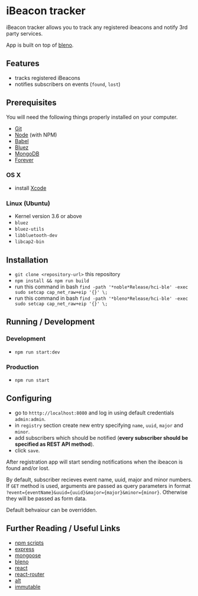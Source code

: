 # iBeacon tracker

iBeacon tracker allows you to track any registered ibeacons and notify 3rd party services.

App is built on top of [bleno](https://github.com/sandeepmistry/bleno).

## Features
* tracks registered iBeacons
* notifies subscribers on events (`found`, `lost`)

## Prerequisites

You will need the following things properly installed on your computer.

* [Git](http://git-scm.com/)
* [Node](http://nodejs.org/) (with NPM)
* [Babel](https://babeljs.io/)
* [Bluez](http://www.bluez.org/)
* [MongoDB](https://www.mongodb.org/downloads)
* [Forever](https://www.npmjs.com/package/forever)

### OS X

 * install [Xcode](https://itunes.apple.com/ca/app/xcode/id497799835?mt=12)

### Linux (Ubuntu)

 * Kernel version 3.6 or above
 * ```bluez```
 * ```bluez-utils```
 * ```libbluetooth-dev```
 * ```libcap2-bin```

## Installation

* `git clone <repository-url>` this repository
* `npm install && npm run build`
* run this command in bash `find -path '*noble*Release/hci-ble' -exec sudo setcap cap_net_raw+eip '{}' \;`
* run this command in bash `find -path '*bleno*Release/hci-ble' -exec sudo setcap cap_net_raw+eip '{}' \;`

## Running / Development

### Development
* `npm run start:dev`

### Production
* `npm run start`

## Configuring
* go to `htttp://localhost:8080` and log in using default credentials `admin:admin`.
* in `registry` section create new entry specifying `name`, `uuid`, `major` and `minor`.
* add subscribers which should be notified (**every subscriber should be specified as REST API method**).
* click `save`.

After registration app will start sending notifications when the ibeacon is found and/or lost. 

By default, subscriber recieves event name, uuid, major and minor numbers. 
If ``GET`` method is used, arguments are passed as query parameters in format ```?event={eventName}&uuid={uuid}&major={major}&minor={minor}```.
Otherwise they will be passed as form data.

Default behvaiour can be overridden.

## Further Reading / Useful Links

* [npm scripts](https://docs.npmjs.com/cli/run-script)
* [express](http://expressjs.com/)
* [mongoose](http://mongoosejs.com/)
* [bleno](https://github.com/sandeepmistry/bleno)
* [react](http://facebook.github.io/react/docs/getting-started.html)
* [react-router](http://rackt.github.io/react-router/)
* [alt](http://alt.js.org/docs/)
* [immutable](http://facebook.github.io/immutable-js/docs/)

